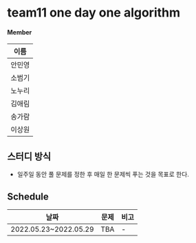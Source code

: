 # team11 one day one algorithm

#### Member

|  이름  |
| :----: |
| 안민영 |
| 소범기 |
| 노누리 |
| 김애림 |
| 송가람 |
| 이상원 |

## 스터디 방식

-   일주일 동안 풀 문제를 정한 후 매일 한 문제씩 푸는 것을 목표로 한다.

## Schedule

| 날짜                  | 문제 | 비고 |
| --------------------- | ---- | ---- |
| 2022.05.23~2022.05.29 | TBA  | -    |
